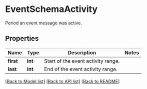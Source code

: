 # EventSchemaActivity

Period an event message was active.

## Properties
Name | Type | Description | Notes
------------ | ------------- | ------------- | -------------
**first** | **int** | Start of the event activity range. | 
**last** | **int** | End of the event activity range. | 

[[Back to Model list]](../README.md#documentation-for-models) [[Back to API list]](../README.md#documentation-for-api-endpoints) [[Back to README]](../README.md)


